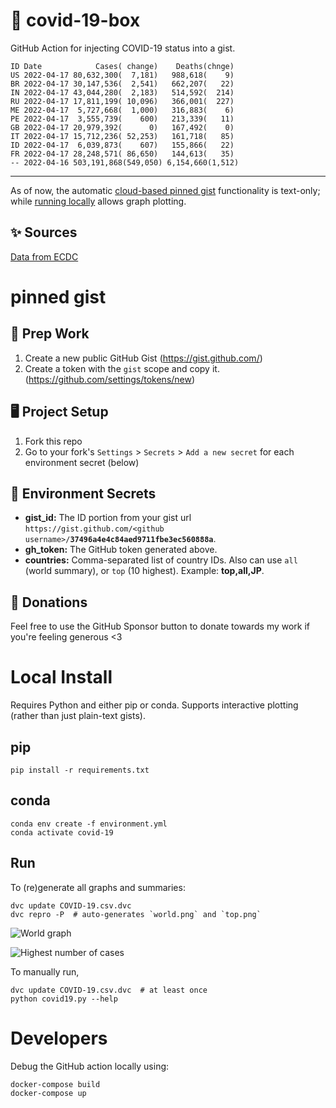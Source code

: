 # 🏥 covid-19-box

GitHub Action for injecting COVID-19 status into a gist.

```
ID Date            Cases( change)    Deaths(chnge)
US 2022-04-17 80,632,300(  7,181)   988,618(    9)
BR 2022-04-17 30,147,536(  2,541)   662,207(   22)
IN 2022-04-17 43,044,280(  2,183)   514,592(  214)
RU 2022-04-17 17,811,199( 10,096)   366,001(  227)
ME 2022-04-17  5,727,668(  1,000)   316,883(    6)
PE 2022-04-17  3,555,739(    600)   213,339(   11)
GB 2022-04-17 20,979,392(      0)   167,492(    0)
IT 2022-04-17 15,712,236( 52,253)   161,718(   85)
ID 2022-04-17  6,039,873(    607)   155,866(   22)
FR 2022-04-17 28,248,571( 86,650)   144,613(   35)
-- 2022-04-16 503,191,868(549,050) 6,154,660(1,512)
```

---

As of now, the automatic [cloud-based pinned gist](#pinned-gist) functionality is text-only;
while [running locally](#local-install) allows graph plotting.

## ✨ Sources

[Data from ECDC](https://www.ecdc.europa.eu/en/publications-data/download-todays-data-geographic-distribution-covid-19-cases-worldwide)

# pinned gist

## 🎒 Prep Work
1. Create a new public GitHub Gist (https://gist.github.com/)
1. Create a token with the `gist` scope and copy it. (https://github.com/settings/tokens/new)

## 🖥 Project Setup
1. Fork this repo
1. Go to your fork's `Settings` > `Secrets` > `Add a new secret` for each environment secret (below)

## 🤫 Environment Secrets
- **gist_id:** The ID portion from your gist url `https://gist.github.com/<github username>/`**`37496a4e4c84aed9711fbe3ec560888a`**.
- **gh_token:** The GitHub token generated above.
- **countries:** Comma-separated list of country IDs. Also can use `all` (world summary), or `top` (10 highest). Example: **top,all,JP**.

## 💸 Donations

Feel free to use the GitHub Sponsor button to donate towards my work if you're feeling generous <3

# Local Install

Requires Python and either pip or conda. Supports interactive plotting (rather than just plain-text gists).

## pip

```
pip install -r requirements.txt
```

## conda

```
conda env create -f environment.yml
conda activate covid-19
```

## Run

To (re)generate all graphs and summaries:

```
dvc update COVID-19.csv.dvc
dvc repro -P  # auto-generates `world.png` and `top.png`
```

![World graph](world.png)

![Highest number of cases](top.png)

To manually run,

```
dvc update COVID-19.csv.dvc  # at least once
python covid19.py --help
```

# Developers

Debug the GitHub action locally using:

```
docker-compose build
docker-compose up
```
